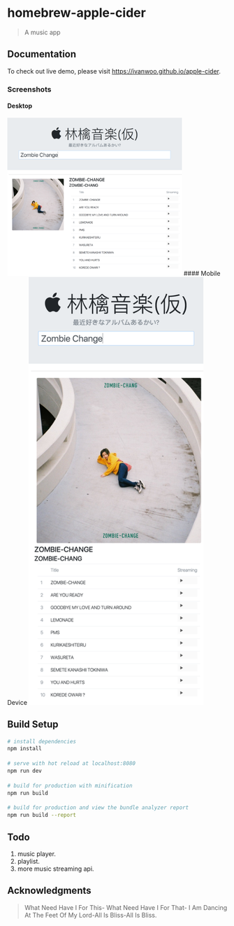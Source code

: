 # homebrew-apple-cider

> A  music app

## Documentation
To check out live demo, please visit https://ivanwoo.github.io/apple-cider.

### Screenshots
#### Desktop
<img src="https://github.com/IvanWoo/homebrew-apple-cider/blob/master/screenshots/desktop.png" width="400">
#### Mobile Device
<img src="https://github.com/IvanWoo/homebrew-apple-cider/blob/master/screenshots/mobile%20device.png" width="400">

## Build Setup

``` bash
# install dependencies
npm install

# serve with hot reload at localhost:8080
npm run dev

# build for production with minification
npm run build

# build for production and view the bundle analyzer report
npm run build --report
```

## Todo
1. music player.
2. playlist.
3. more music streaming api.

## Acknowledgments

> What Need Have I For This- What Need Have I For That- I Am Dancing At The Feet Of My Lord-All Is Bliss-All Is Bliss.
